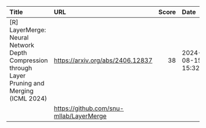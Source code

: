 | Title                                                                                          | URL                                     |   Score | Date                |
|:-----------------------------------------------------------------------------------------------|:----------------------------------------|--------:|:--------------------|
| [R] LayerMerge: Neural Network Depth Compression through Layer Pruning and Merging (ICML 2024) | https://arxiv.org/abs/2406.12837        |      38 | 2024-08-15 15:32:55 |
|                                                                                                | https://github.com/snu-mllab/LayerMerge |         |                     |
